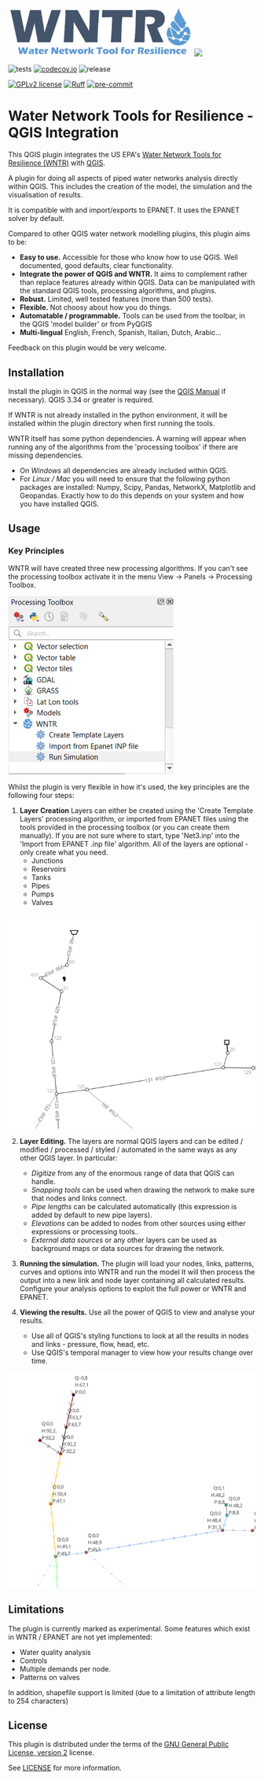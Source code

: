 <img src="https://raw.githubusercontent.com/usepa/wntr/main/documentation/_static/logo.jpg" width="375"> <img src="https://raw.githubusercontent.com/qgis/QGIS/master/images/README-md/main_logo.png" width="300">


![tests](https://github.com/angusmcb/wntr-qgis/workflows/Tests/badge.svg)
[![codecov.io](https://codecov.io/github/angusmcb/wntr-qgis/coverage.svg?branch=main)](https://codecov.io/github/angusmcb/wntr-qgis?branch=main)
![release](https://github.com/angusmcb/wntr-qgis/workflows/Release/badge.svg)

[![GPLv2 license](https://img.shields.io/badge/License-GPLv2-blue.svg)](https://www.gnu.org/licenses/old-licenses/gpl-2.0.en.html)
[![Ruff](https://img.shields.io/endpoint?url=https://raw.githubusercontent.com/astral-sh/ruff/main/assets/badge/v2.json)](https://github.com/astral-sh/ruff)
[![pre-commit](https://img.shields.io/badge/pre--commit-enabled-brightgreen?logo=pre-commit&logoColor=white)](https://github.com/pre-commit/pre-commit)

<!-- sphinx content start -->

# Water Network Tools for Resilience - QGIS Integration

This QGIS plugin integrates the US EPA's [Water Network Tools for Resilience (WNTR)](https://usepa.github.io/WNTR/) with [QGIS](https://qgis.org/).

A plugin for doing all aspects of piped water networks analysis directly within QGIS. This includes the creation of the model, the simulation and the visualisation of results.

It is compatible with and import/exports to EPANET. It uses the EPANET solver by default.

Compared to other QGIS water network modelling plugins, this plugin aims to be:
- **Easy to use.** Accessible for those who know how to use QGIS. Well documented, good defaults, clear functionality.
- **Integrate the power of QGIS and WNTR.** It aims to complement rather than replace features already within QGIS. Data can be manipulated with the standard QGIS tools, processing algorithms, and plugins.
- **Robust.** Limited, well tested features (more than 500 tests).
- **Flexible.** Not choosy about how you do things.
- **Automatable / programmable.** Tools can be used from the toolbar, in the QGIS 'model builder' or from  PyQGIS
- **Multi-lingual** English, French, Spanish, Italian, Dutch, Arabic...


Feedback on this plugin would be very welcome.

<!-- sphinx content end -->

## Installation

Install the plugin in QGIS in the normal way (see the [QGIS Manual](https://docs.qgis.org/latest/en/docs/training_manual/qgis_plugins/fetching_plugins.html) if necessary). QGIS 3.34 or greater is required.

If WNTR is not already installed in the python environment, it will be installed within the plugin directory when first running the tools.

WNTR itself has some python dependencies. A warning will appear when running any of the algorithms from the 'processing toolbox' if there are missing dependencies.
* On *Windows* all dependencies are already included within QGIS.
* For *Linux / Mac* you will need to ensure that the following python packages are installed: Numpy, Scipy, Pandas, NetworkX,  Matplotlib and Geopandas. Exactly how to do this depends on your system and how you have installed QGIS.

## Usage

### Key Principles

WNTR will have created three new processing algorithms. If you can't see the processing toolbox activate it in the menu View -> Panels -> Processing Toolbox.

![image](docs/_static/screenshot_processing_tools.png)

Whilst the plugin is very flexible in how it's used, the key principles are the following four steps:

1. **Layer Creation** Layers can either be created using the 'Create Template Layers' processing algorithm, or imported from EPANET files using the tools provided in the processing toolbox (or you can create them manually). If you are not sure where to start, type 'Net3.inp' into the 'Import from EPANET .inp file' algorithm. All of the layers are optional - only create what you need.
	- Junctions
	- Reservoirs
	- Tanks
	- Pipes
	- Pumps
	- Valves

![input image](docs/_static/input_screenshot.png)


2. **Layer Editing.** The layers are normal QGIS layers and can be edited / modified / processed / styled / automated in the same ways as any other QGIS layer. In particular:
   	- *Digitize* from any of the enormous range of data that QGIS can handle.
	- *Snapping tools* can be used when drawing the network to make sure that nodes and links connect.
	- *Pipe lengths* can be calculated automatically (this expression is added by default to new pipe layers).
	- *Elevations* can be added to nodes from other sources using either expressions or processing tools..
	- *External data sources* or any other layers can be used as background maps or data sources for drawing the network.

4. **Running the simulation.** The plugin will load your nodes, links, patterns, curves and options into WNTR and run the model It will then process the output into a new link and node layer containing all calculated results. Configure your analysis options to exploit the full power or WNTR and EPANET.

5. **Viewing the results.** Use all the power of QGIS to view and analyse your results.
   - Use all of QGIS's styling functions to look at all the results in nodes and links - pressure, flow, head, etc.
   - Use QGIS's temporal manager to view how your results change over time.

![input image](docs/_static/output_screenshot.png)

## Limitations
The plugin is currently marked as experimental. Some features which exist in WNTR / EPANET  are not yet implemented:
* Water quality analysis
* Controls
* Multiple demands per node.
* Patterns on valves

In addition, shapefile support is limited (due to a limitation of attribute length to 254 characters)

## License
This plugin is distributed under the terms of the [GNU General Public License, version 2](https://www.gnu.org/licenses/old-licenses/gpl-2.0.en.html) license.


See [LICENSE](LICENSE) for more information.
